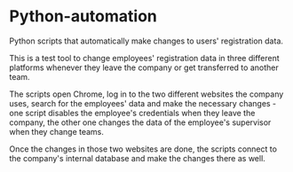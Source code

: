 # Python-automation
Python scripts that automatically make changes to users' registration data. 


This is a test tool to change employees' registration data in three different platforms whenever they leave the company or get transferred to another team.

The scripts open Chrome, log in to the two different websites the company uses, search for the employees' data and make the necessary changes - one script disables the employee's credentials when they leave the company, the other one changes the data of the employee's supervisor when they change teams.

Once the changes in those two websites are done, the scripts connect to the company's internal database and make the changes there as well. 
